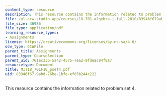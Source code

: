 ```yaml
---
content_type: resource
description: This resource contains the information related to problem set 4.
file: /ol-ocw-studio-app/courses/18-701-algebra-i-fall-2010/83946f679abd76be1bfeef85b244c222_MIT18_701F10_pset4.pdf
file_size: 36986
file_type: application/pdf
learning_resource_types:
- Assignments
license: https://creativecommons.org/licenses/by-nc-sa/4.0/
ocw_type: OCWFile
parent_title: Assignments
parent_type: CourseSection
parent_uid: 761ec336-5a42-4575-7ea2-9fdeac94f8a7
resourcetype: Document
title: MIT18_701F10_pset4.pdf
uid: 83946f67-9abd-76be-1bfe-ef85b244c222
---
```

This resource contains the information related to problem set 4.